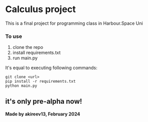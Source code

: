 # Calculus project

This is a final project for programming class in Harbour.Space Uni

### To use

1. clone the repo
2. install requirements.txt
3. run main.py

It's equal to executing following commands:

```
git clone <url>
pip install -r requirements.txt
python main.py
```

## it's only pre-alpha now!

#### Made by akireev13, February 2024
